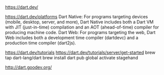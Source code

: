 https://dart.dev/

https://dart.dev/platforms
Dart Native: For programs targeting devices (mobile, desktop, server, and more), Dart Native includes both a Dart VM with JIT (just-in-time) compilation and an AOT (ahead-of-time) compiler for producing machine code.
Dart Web: For programs targeting the web, Dart Web includes both a development time compiler (dartdevc) and a production time compiler (dart2js).

https://dart.dev/tutorials
https://dart.dev/tutorials/server/get-started
brew tap dart-lang/dart
brew install dart
pub global activate stagehand

http://dart.goodev.org/